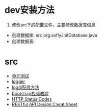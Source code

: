 # dev安装方法
1. 修改src下的配置文件，主要修改数据库信息
* 创建数据库: src.org.exfly.InitDatabase.java
* 创建数据表: 

# src
* [单元测试](http://blog.csdn.net/rainnnbow/article/details/52217058)
* [logger](/)
* [log4j配置方法](http://blog.csdn.net/flyliuweisky547/article/details/19421899)
* [bootstrap视频教程](http://www.ycku.com/bootstrap/)
* [HTTP Status Codes](http://www.restapitutorial.com/httpstatuscodes.html)
* [RESTful API Design Cheat Sheet](https://github.com/RestCheatSheet/api-cheat-sheet#api-design-cheat-sheet)
